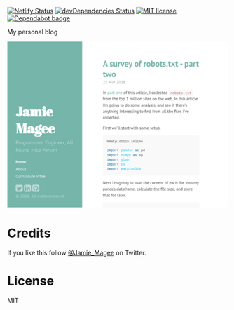 [![Netlify Status](https://api.netlify.com/api/v1/badges/4d5453ce-2fbb-4548-bb70-8bd19f70950d/deploy-status)](https://app.netlify.com/sites/jamiemagee/deploys)
[![devDependencies Status](https://david-dm.org/JamieMagee/jamiemagee.co.uk/dev-status.svg)](https://david-dm.org/JamieMagee/jamiemagee.co.uk?type=dev)
[![MIT license](http://img.shields.io/badge/license-MIT-blue.svg)](http://opensource.org/licenses/MIT)
[![Dependabot badge](https://img.shields.io/badge/Dependabot-enabled-blue.svg)](https://dependabot.com/)

My personal blog

![screenshot](screenshot.png)

# Credits

If you like this follow [@Jamie_Magee](https://twitter.com/Jamie_Magee) on Twitter.

# License

MIT
